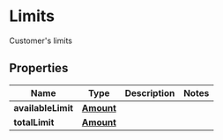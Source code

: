 

# Limits

Customer's limits

## Properties

| Name | Type | Description | Notes |
|------------ | ------------- | ------------- | -------------|
|**availableLimit** | [**Amount**](Amount.md) |  |  |
|**totalLimit** | [**Amount**](Amount.md) |  |  |



